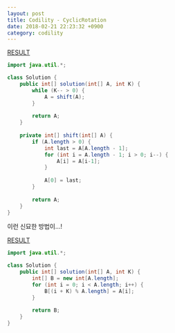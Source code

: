 ```yaml
---
layout: post
title: Codility - CyclicRotation
date: 2018-02-21 22:23:32 +0900
category: codility
---
```


[RESULT](https://app.codility.com/demo/results/training3AHGSD-NMF)  

```java
import java.util.*;

class Solution {
    public int[] solution(int[] A, int K) {
        while (K-- > 0) {
            A = shift(A);            
        }
        
        return A;
    }
    
    private int[] shift(int[] A) {
        if (A.length > 0) {
            int last = A[A.length - 1];
            for (int i = A.length - 1; i > 0; i--) {
                A[i] = A[i-1];
            }
            
            A[0] = last;
        }
        
        return A;
    }
}
```
  
이런 신묘한 방법이...!
  
[RESULT](https://app.codility.com/demo/results/trainingQGX4PB-JGY)

```java
import java.util.*;

class Solution {
    public int[] solution(int[] A, int K) {
        int[] B = new int[A.length];
        for (int i = 0; i < A.length; i++) {
            B[(i + K) % A.length] = A[i];
        }
        
        return B;
    }
}
```
